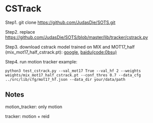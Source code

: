 # CSTrack

Step1.  git clone https://github.com/JudasDie/SOTS.git


Step2. replace https://github.com/JudasDie/SOTS/blob/master/lib/tracker/cstrack.py


Step3. download cstrack model trained on MIX and MOT17_half (mix_mot17_half_cstrack.pt): [google](https://drive.google.com/file/d/1OG5PDj_CYmMiw3dN6pZ0FsgqY__CIDx1/view?usp=sharing), [baidu(code:0bsu)](https://pan.baidu.com/s/1Z2VnE-OhZIPmgX6-4r9Z1Q)


Step4. run motion tracker example:
```
python3 test_cstrack.py --val_mot17 True --val_hf 2 --weights weights/mix_mot17_half_cstrack.pt --conf_thres 0.7 --data_cfg ../src/lib/cfg/mot17_hf.json --data_dir your/data/path
```


## Notes
motion_tracker: only motion

tracker: motion + reid







